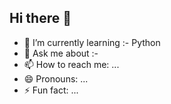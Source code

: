## Hi there 👋



- 🌱 I’m currently learning :- Python
- 💬 Ask me about :- 
- 📫 How to reach me: ...
- 😄 Pronouns: ...
- ⚡ Fun fact: ...
